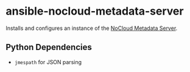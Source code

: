 # ansible-nocloud-metadata-server

Installs and configures an instance of the
[NoCloud Metadata Server](https://github.com/jalseth/nocloud-metadata-server).

## Python Dependencies

- `jmespath` for JSON parsing
